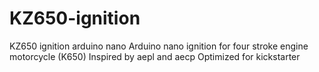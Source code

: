 # KZ650-ignition
KZ650 ignition arduino nano
Arduino nano ignition for four stroke engine motorcycle (K650) 
Inspired by aepl and aecp
Optimized for kickstarter
